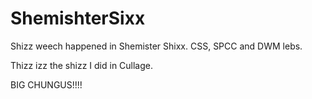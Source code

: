 # ShemishterSixx
Shizz weech happened in Shemister Shixx. CSS, SPCC and DWM lebs.

Thizz izz the shizz I did in Cullage.

BIG CHUNGUS!!!!
